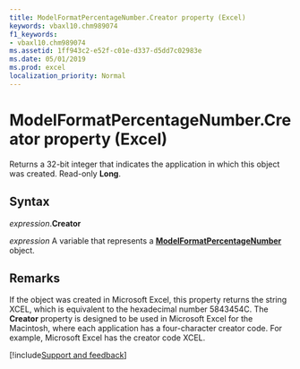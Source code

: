 ```yaml
---
title: ModelFormatPercentageNumber.Creator property (Excel)
keywords: vbaxl10.chm989074
f1_keywords:
- vbaxl10.chm989074
ms.assetid: 1ff943c2-e52f-c01e-d337-d5dd7c02983e
ms.date: 05/01/2019
ms.prod: excel
localization_priority: Normal
---
```



# ModelFormatPercentageNumber.Creator property (Excel)

Returns a 32-bit integer that indicates the application in which this object was created. Read-only **Long**.


## Syntax

_expression_.**Creator**

_expression_ A variable that represents a **[ModelFormatPercentageNumber](Excel.modelformatpercentagenumber.md)** object.


## Remarks

If the object was created in Microsoft Excel, this property returns the string XCEL, which is equivalent to the hexadecimal number 5843454C. The **Creator** property is designed to be used in Microsoft Excel for the Macintosh, where each application has a four-character creator code. For example, Microsoft Excel has the creator code XCEL.




[!include[Support and feedback](~/includes/feedback-boilerplate.md)]